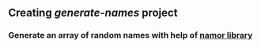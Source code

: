 ## Creating *generate-names* project

### Generate an array of random names with help of [namor library](https://github.com/jsonmaur/namor)
